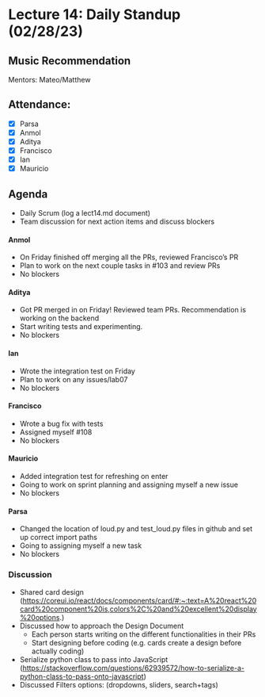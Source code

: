 # Lecture 14: Daily Standup (02/28/23)

## Music Recommendation

Mentors: Mateo/Matthew

## Attendance:

 - [X] Parsa
 - [X] Anmol
 - [X] Aditya
 - [X] Francisco 
 - [X] Ian
 - [X] Mauricio

 ## Agenda

 - Daily Scrum (log a lect14.md document)
 - Team discussion for next action items and discuss blockers

 #### Anmol
- On Friday finished off merging all the PRs, reviewed Francisco’s PR
- Plan to work on the next couple tasks in #103 and review PRs
- No blockers

#### Aditya
- Got PR merged in on Friday! Reviewed team PRs. Recommendation is working on the backend
- Start writing tests and experimenting.
- No blockers

#### Ian
- Wrote the integration test on Friday
- Plan to work on any issues/lab07
- No blockers

#### Francisco
- Wrote a bug fix with tests
- Assigned myself #108
- No blockers

#### Mauricio
- Added integration test for refreshing on enter
- Going to work on sprint planning and assigning myself a new issue
- No blockers

#### Parsa
- Changed the location of loud.py and test_loud.py files in github and set up correct import paths
- Going to assigning myself a new task
- No blockers


### Discussion
- Shared card design (https://coreui.io/react/docs/components/card/#:~:text=A%20react%20card%20component%20is,colors%2C%20and%20excellent%20display%20options.)
- Discussed how to approach the Design Document
  - Each person starts writing on the different functionalities in their PRs
  - Start designing before coding (e.g. cards create a design before actually coding) 
- Serialize python class to pass into JavaScript (https://stackoverflow.com/questions/62939572/how-to-serialize-a-python-class-to-pass-onto-javascript)
- Discussed Filters options: (dropdowns, sliders, search+tags)